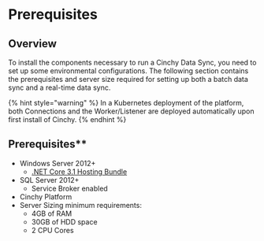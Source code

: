 # Prerequisites

## Overview

To install the components necessary to run a Cinchy Data Sync, you need to set up some environmental configurations. The following section contains the prerequisites and server size required for setting up both a batch data sync and a real-time data sync.

{% hint style="warning" %}
In a Kubernetes deployment of the platform, both Connections and the Worker/Listener are deployed automatically upon first install of Cinchy.
{% endhint %}

## Prerequisites**

* Windows Server 2012+
  * [.NET Core 3.1 Hosting Bundle ](https://dotnet.microsoft.com/download/dotnet-core/2.1)
* SQL Server 2012+
  * Service Broker enabled
* Cinchy Platform
* Server Sizing minimum requirements:
  * 4GB of RAM
  * 30GB of HDD space
  * 2 CPU Cores
